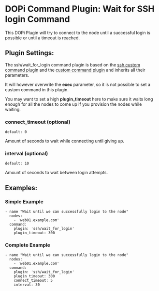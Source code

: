 # DOPi Command Plugin: Wait for SSH login Command

This DOPi Plugin will try to connect to the node until a successful login
is possible or until a timeout is reached.

## Plugin Settings:

The ssh/wait_for_login command plugin is based on the
[ssh custom command plugin](doc/plugins/ssh/custom.md) and the
[custom command plugin](doc/plugins/custom.md) and inherits all their
parameters.

It will however overwrite the **exec** parameter, so it is not possible to
set a custom command in this plugin.

You may want to set a high **plugin_timeout** here to make sure it waits
long enough for all the nodes to come up if you provision the nodes while
waiting.

### connect_timeout (optional)

`default: 0`

Amount of seconds to wait while connecting until giving up.

### interval (optional)

`default: 10`

Amount of seconds to wait between login attempts.

## Examples:

### Simple Example

    - name "Wait until we can successfully login to the node"
      nodes:
        - 'web01.example.com'
      command:
        plugin: 'ssh/wait_for_login'
        plugin_timeout: 300


### Complete Example

    - name "Wait until we can successfully login to the node"
      nodes:
        - 'web01.example.com'
      command:
        plugin: 'ssh/wait_for_login'
        plugin_timeout: 300
        connect_timeout: 5
        interval: 30
